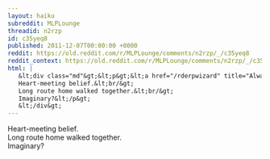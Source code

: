 ```yaml
---
layout: haiku
subreddit: MLPLounge
threadid: n2rzp
id: c35yeq8
published: 2011-12-07T00:00:00 +0000
reddit: https://old.reddit.com/r/MLPLounge/comments/n2rzp/_/c35yeq8
reddit_context: https://old.reddit.com/r/MLPLounge/comments/n2rzp/_/c35yeq8?context=3
html: |
   &lt;div class="md"&gt;&lt;p&gt;&lt;a href="/rderpwizard" title="Always Relevant / Saving Myself From Myself / Paper Bag Princess"&gt;&lt;/a&gt;
   Heart-meeting belief.&lt;br/&gt;
   Long route home walked together.&lt;br/&gt;
   Imaginary?&lt;/p&gt;
   &lt;/div&gt;
---
```


[](/rderpwizard "Always Relevant / Saving Myself From Myself / Paper Bag Princess")
Heart-meeting belief.  
Long route home walked together.  
Imaginary?